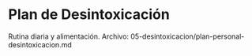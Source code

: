 # Plan de Desintoxicación
Rutina diaria y alimentación.
Archivo: 
05-desintoxicacion/plan-personal-desintoxicacion.md